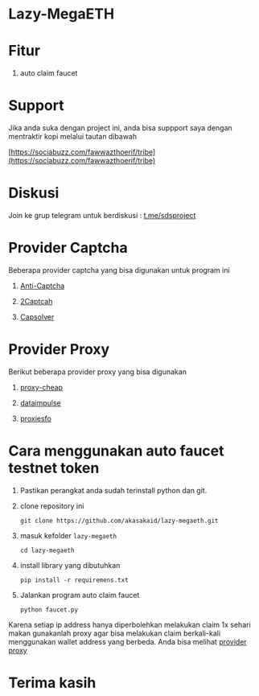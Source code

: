# Lazy-MegaETH

# Fitur

1. auto claim faucet

# Support

Jika anda suka dengan project ini, anda bisa suppport saya dengan mentraktir kopi melalui tautan dibawah 

[https://sociabuzz.com/fawwazthoerif/tribe](https://sociabuzz.com/fawwazthoerif/tribe)

# Diskusi

Join ke grup telegram untuk berdiskusi : [t.me/sdsproject](https://t.me/sdsproject)

# Provider Captcha

Beberapa provider captcha yang bisa digunakan untuk program ini

1. [Anti-Captcha](https://getcaptchasolution.com/iiaiemxamz)

2. [2Captcah](https://2captcha.com/?from=4688295)

3. [Capsolver](https://dashboard.capsolver.com/passport/register?inviteCode=ejmvauaFFnqt)

# Provider Proxy

Berikut beberapa provider proxy yang bisa digunakan 

1. [proxy-cheap](https://app.proxy-cheap.com/r/mlShoy)

2. [dataimpulse](https://dataimpulse.com/?aff=48082)

3. [proxiesfo](https://app.proxies.fo/ref/c02fda06-da42-f640-7ef7-885127487ef0)

# Cara menggunakan auto faucet testnet token

1. Pastikan perangkat anda sudah terinstall python dan git.

2. clone repository ini

    ```
    git clone https://github.com/akasakaid/lazy-megaeth.git
    ```

3. masuk kefolder `lazy-megaeth`

    ```
    cd lazy-megaeth
    ```

3. install library yang dibutuhkan

    ```
    pip install -r requiremens.txt
    ```

4. Jalankan program auto claim faucet

    ```
    python faucet.py
    ```

Karena setiap ip address hanya diperbolehkan melakukan claim 1x sehari makan gunakanlah proxy agar bisa melakukan claim berkali-kali menggunakan wallet address yang berbeda. Anda bisa melihat [provider proxy](#provider-proxy) 

# Terima kasih
